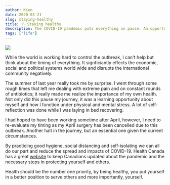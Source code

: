 ```yaml
---
author: Kien
date: 2020-03-21
slug: staying-healthy
title: 🩺 Staying healthy
description: The COVID-19 pandemic puts everything on pause. An opportunity to take a breather for those self-quarantining and to self-reflect.
tags: ["life"]
---
```


![](https://images.unsplash.com/photo-1552670070-7c3a4ffba6a1?ixlib=rb-1.2.1&ixid=eyJhcHBfaWQiOjEyMDd9&auto=format&fit=crop&w=1350&q=80)

While the world is working hard to control the outbreak, I can't help but think about the timing of everything. It signficiantly effects the economic, social and political systems world wide and disrupts the international community negatively.

The summer of last year really took me by surprise. I went through some rough times that left me dealing with extreme pain and on constant rounds of antibiotics; it really made me realize the importance of my own health. Not only did this pause my journey, it was a learning opportunity about myself and how I function under physical and mental stress. A lot of self-reflection was done while I was laying in bed recovering.

I had hoped to have been working sometime after April, however, I need to re-evaluate my timing as my April surgery has been cancelled due to this outbreak. Another halt in the journey, but an essential one given the current circumstances.

By practicing good hygiene, social distancing and self-isolating we can all do our part and reduce the spread and impacts of COVID-19. Health Canada has a great <a href="https://www.canada.ca/en/public-health/services/diseases/2019-novel-coronavirus-infection/being-prepared.html" target="_blank">website</a> to keep Canadians updated about the pandemic and the necessary steps in protecting yourself and others.

Health should be the number one priority, by being healthy, you put yourself in a better position to serve others and more importantly, yourself.
